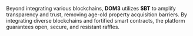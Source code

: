 Beyond integrating various blockchains, **DOM3** utilizes **SBT** to amplify transparency and trust, removing age-old property acquisition barriers. By integrating diverse blockchains and fortified smart contracts, the platform guarantees open, secure, and resistant raffles.
